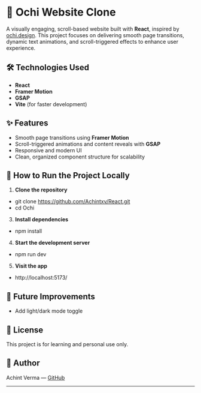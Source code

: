 # 🎨 Ochi Website Clone

A visually engaging, scroll-based website built with **React**, inspired by [ochi.design](https://ochi.design/). This project focuses on delivering smooth page transitions, dynamic text animations, and scroll-triggered effects to enhance user experience.

## 🛠️ Technologies Used

- **React**
- **Framer Motion**
- **GSAP**
- **Vite** (for faster development)

## ✨ Features

- Smooth page transitions using **Framer Motion**
- Scroll-triggered animations and content reveals with **GSAP**
- Responsive and modern UI
- Clean, organized component structure for scalability

## 🚀 How to Run the Project Locally

1. **Clone the repository**
- git clone https://github.com/Achintxv/React.git
- cd Ochi

3. **Install dependencies**
- npm install

4. **Start the development server**
- npm run dev

5. **Visit the app**
- http://localhost:5173/

## 📌 Future Improvements

- Add light/dark mode toggle

## 📄 License

This project is for learning and personal use only.

## 🙌 Author

Achint Verma — [GitHub](https://github.com/Achintxv)

---
